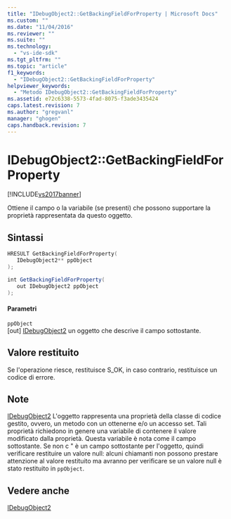 ```yaml
---
title: "IDebugObject2::GetBackingFieldForProperty | Microsoft Docs"
ms.custom: ""
ms.date: "11/04/2016"
ms.reviewer: ""
ms.suite: ""
ms.technology: 
  - "vs-ide-sdk"
ms.tgt_pltfrm: ""
ms.topic: "article"
f1_keywords: 
  - "IDebugObject2::GetBackingFieldForProperty"
helpviewer_keywords: 
  - "Metodo IDebugObject2::GetBackingFieldForProperty"
ms.assetid: e72c6338-5573-4fad-8075-f3ade3435424
caps.latest.revision: 7
ms.author: "gregvanl"
manager: "ghogen"
caps.handback.revision: 7
---
```

# IDebugObject2::GetBackingFieldForProperty
[!INCLUDE[vs2017banner](../../../code-quality/includes/vs2017banner.md)]

Ottiene il campo o la variabile \(se presenti\) che possono supportare la proprietà rappresentata da questo oggetto.  
  
## Sintassi  
  
```cpp  
HRESULT GetBackingFieldForProperty(  
   IDebugObject2** ppObject  
);  
```  
  
```c#  
int GetBackingFieldForProperty(  
   out IDebugObject2 ppObject  
);  
```  
  
#### Parametri  
 `ppObject`  
 \[out\]  [IDebugObject2](../../../extensibility/debugger/reference/idebugobject2.md) un oggetto che descrive il campo sottostante.  
  
## Valore restituito  
 Se l'operazione riesce, restituisce S\_OK, in caso contrario, restituisce un codice di errore.  
  
## Note  
 [IDebugObject2](../../../extensibility/debugger/reference/idebugobject2.md) L'oggetto rappresenta una proprietà della classe di codice gestito, ovvero, un metodo con un ottenerne e\/o un accesso set.  Tali proprietà richiedono in genere una variabile di contenere il valore modificato dalla proprietà.  Questa variabile è nota come il campo sottostante.  Se non c " è un campo sottostante per l'oggetto, quindi verificare restituire un valore null: alcuni chiamanti non possono prestare attenzione al valore restituito ma avranno per verificare se un valore null è stato restituito in `ppObject`.  
  
## Vedere anche  
 [IDebugObject2](../../../extensibility/debugger/reference/idebugobject2.md)